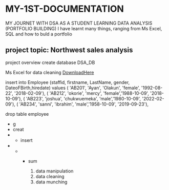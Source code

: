 # MY-1ST-DOCUMENTATION
MY JOURNET WITH DSA AS A STUDENT LEARNING DATA ANALYSIS (PORTFOLIO BUILDING)
I have learnt many things, ranging from Ms Excel, SQL and how to buld a portfolio
## project topic: Northwest sales analysis 

project overview
create database DSA_DB

Ms Excel for data cleaning [DownloadHere](http://www.microsoft)


insert into Employee (staffid, firstname, LastName, gender, DateoFBirth,hiredate)
values ( 'AB201', 'Ayan', 'Olakun', 'female', '1992-08-22', '2018-02-09'),
( 'AB212', 'okorie', 'mercy', 'female','1988-10-09', '2018-10-09'),
( 'AB223', 'joshua', 'chukwuemeka', 'male','1980-10-09', '2022-02-09'),
( 'AB234', 'sanni', 'ibrahim', 'male','1958-10-09', '2019-09-23'),

drop table employee

- g
- creat
- - insert
- - - sum


      1. data manipulation
      2. data cleaning
      3. data munching
    
